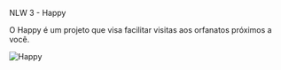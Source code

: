 NLW 3 - Happy

O Happy é um projeto que visa facilitar visitas aos orfanatos próximos a você.

![Happy](https://github.com/Guilherme-Marcionilo/NLW-3-Happy/blob/main/Happy.png)
